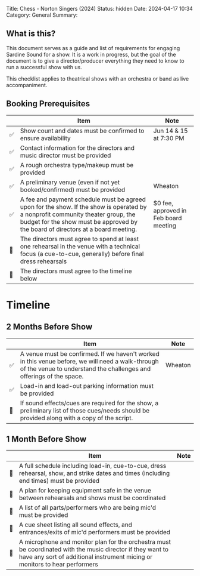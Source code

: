 Title: Chess - Norton Singers (2024)
Status: hidden
Date: 2024-04-17 10:34
Category: General
Summary: 

## What is this?
This document serves as a guide and list of requirements for engaging Sardine Sound for a show. It is a work in progress, but the goal of the document is to give a director/producer everything they need to know to run a successful show with us.

This checklist applies to theatrical shows with an orchestra or band as live accompaniment.



## Booking Prerequisites
|  | Item | Note |  
|---|---|---|  
| ✅ | Show count and dates must be confirmed to ensure availability | Jun 14 & 15 at 7:30 PM |  
| ✅ | Contact information for the directors and music director must be provided |  |  
| ✅ | A rough orchestra type/makeup must be provided |  |
| ✅ | A preliminary venue (even if not yet booked/confirmed) must be provided | Wheaton |
| ✅ | A fee and payment schedule must be agreed upon for the show. If the show is operated by a nonprofit community theater group, the budget for the show must be approved by the board of directors at a board meeting. |  $0 fee, approved in Feb board meeting |
| 🔳 | The directors must agree to spend at least one rehearsal in the venue with a technical focus (a cue-to-cue, generally) before final dress rehearsals |  |
| 🔳 | The directors must agree to the timeline below |  |

# Timeline
## 2 Months Before Show

|  | Item | Note |  
|---|---|---|  
| ✅ | A venue must be confirmed. If we haven't worked in this venue before, we will need a walk-through of the venue to understand the challenges and offerings of the space. | Wheaton |
| ✅ | Load-in and load-out parking information must be provided | |
| 🔳 | If sound effects/cues are required for the show, a preliminary list of those cues/needs should be provided along with a copy of the script. | |

## 1 Month Before Show

|  | Item | Note |  
|---|---|---|  
| 🔳 | A full schedule including load-in, cue-to-cue, dress rehearsal, show, and strike dates and times (including end times) must be provided | |
| 🔳 | A plan for keeping equipment safe in the venue between rehearsals and shows must be coordinated | |
| 🔳 | A list of all parts/performers who are being mic'd must be provided | |
| 🔳 | A cue sheet listing all sound effects, and entrances/exits of mic'd performers must be provided | |
| 🔳 | A microphone and monitor plan for the orchestra must be coordinated with the music director if they want to have any sort of additional instrument micing or monitors to hear performers | |
